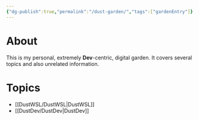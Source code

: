 ```yaml
---
{"dg-publish":true,"permalink":"/dust-garden/","tags":["gardenEntry"]}
---
```


# About

This is my personal, extremely **Dev**-centric, digital garden.
It covers several topics and also unrelated information.

# Topics

* [[DustWSL/DustWSL\|DustWSL]]
* [[DustDev/DustDev\|DustDev]]
